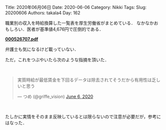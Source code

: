 ﻿Title: 2020年06月06日
Date: 2020-06-06
Category: Nikki
Tags: 
Slug: 20200606
Authors: takala4
Day: 162



職業別の収入を時給換算した一覧表を厚生労働省がまとめている．
なかなかおもしろい．医者が基準値4,676円で圧倒的である．

**[000526707.pdf](https://www.mhlw.go.jp/content/000526707.pdf)**


弁護士も気になるけど載っていない．

ただ，これをつぶやいたら次のような指摘を頂いた．

<br>
<blockquote class="twitter-tweet"><p lang="ja" dir="ltr">実質時給が最低賃金を下回るデータは除去されてそうだから有用性は乏しいと思う</p>&mdash; つめ (@griffe_vision) <a href="https://twitter.com/griffe_vision/status/1269189835396313088?ref_src=twsrc%5Etfw">June 6, 2020</a></blockquote> <script async src="https://platform.twitter.com/widgets.js" charset="utf-8"></script>
<br>


たしかに実情をそのまま反映しているとは限らないので注意が必要だが，参考にはなった．